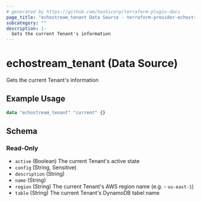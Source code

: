 ```yaml
---
# generated by https://github.com/hashicorp/terraform-plugin-docs
page_title: "echostream_tenant Data Source - terraform-provider-echostream"
subcategory: ""
description: |-
  Gets the current Tenant's information
---
```


# echostream_tenant (Data Source)

Gets the current Tenant's information

## Example Usage

```terraform
data "echostream_tenant" "current" {}
```

<!-- schema generated by tfplugindocs -->
## Schema

### Read-Only

- `active` (Boolean) The current Tenant's active state
- `config` (String, Sensitive)
- `description` (String)
- `name` (String)
- `region` (String) The current Tenant's AWS region name (e.g.  - `us-east-1`)
- `table` (String) The current Tenant's DynamoDB tabel name


